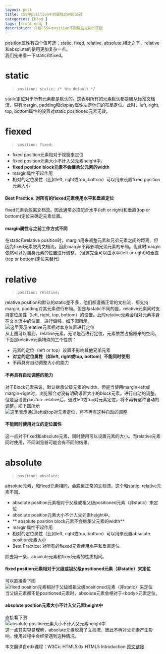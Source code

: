 ```yaml
---
layout: post
title: CSS中position不同属性之间的区别
categories: [blog ]
tags: [front-end, ]
description: 介绍CSS中position不同属性之间的区别
---
```


position属性有四个值可选：static, fixed, relative, absolute.相比之下，relative和absolute的使用更加复杂一点。   
我们先来看一下static和fixed。

# static
>     position: static; /* the default */   

static定位对于所有元素都是默认的。这表明所有的元素默认都是服从标准文档流，只有margin, padding和display属性决定他们的布局定位。此时，left, right, top, bottom属性的设置对static positioned元素无效。

# fiexed
>     position: fixed;   

* fixed position元素相对于视窗来定位
* fixed position元素大小不计入父元素height中。
* **fixed position block元素不会继承父元素的width**
* margin属性不起作用
* 相对的定位属性（比如left, right或top, bottom）可以用来设置fixed position元素大小    
   
#### Best Practice: 对所有的fiexed元素使用水平和垂直定位    
fixed元素会脱离文档流。因此通常必须配合水平(left or right)和垂直(top or bottom)定位来确定元素位置。   
    
#### margin属性与之前工作方式不同    
在static和relative position时，margin用来调整元素和兄弟元素之间的距离。但因为fixed元素脱离文档流，因此margin不再影响兄弟元素的布局。但此时margin依然可以对自身元素的位置进行调整。（但这完全可以由水平(left or right)和垂直(top or bottom)定位来替代）

# relative
>     position: relative;     

relative position和默认的static差不多，他们都遵循正常的文档流，都支持margin, padding对其元素进行布局。但是与static不同的是，relative元素同时支持定位属性（left, right, top, bottom）的设置。此时relative元素会相对元素本身在文本流中的位置，进行偏移。如下图所示。
![这里表示relative元素相对本身位置进行定位](图1)   
从上图可以看到，relative元素，无论是否进行定位，元素依然占据原来的空间。    
下面是relative元素特殊的三个性质：
* 元素的定位（left or top）设置不影响其他兄弟元素
* **对立的定位属性（如left, right或top, bottom）不能同时使用**
* 不再具有自动调整大小的能力
     
#### 不再具有自动调整的能力    
对于Block元素来说，默认继承父级元素的width。但是当使用margin-left或margin-right时，浏览器会对没有明确设置大小的block元素，进行自动的调整。但是当设置positon: relative后，通过left或top对元素定位，将不再有这种自动的调整。如下图所示   
![这里表示通过left或top对元素定位，将不再有这种自动的调整](图2)    
#### 不能同时使用对立的定位属性    
这一点对于fixed和absolute元素，同时使用可以设置元素的大小。而relative元素同时使用，不同浏览器可能会有不同的结果。   

# absolute
>     position: absolute;     

absolute元素，和fixed元素相同，会脱离正常的文档流，这个和static, relative元素不同。
* absolute position元素相对于父级或祖父级positioned元素（非static）来定位
* absolute position元素大小不计入父元素height中。
* ** absolute position block元素不会继承父元素的width**
* margin属性不起作用
* 相对的定位属性（比如left, right或top, bottom）可以用来设置absolute position元素大小
* Best Practice: 对所有的fiexed元素使用水平和垂直定位    

除去第一条，absolute元素和fixed元素的性质相同。
    
#### fixed position元素相对于父级或祖父级positioned元素（非static）来定位    

可以直接看下图    
![fixed position元素相对于父级或祖父级positioned元素（非static）来定位](图3)    
当父级元素都不是positioned元素时，absolute元素会相对于&lt;body&gt;元素定位。    

#### absolute position元素大小不计入父元素height中

直接看下图    
![absolute position元素大小不计入父元素height中](图4)    
这一点其实容易理解，absolute元素脱离了文档流，因此不再对父元素产生影响。使用过程中会经常遇到这种情况。

本文翻译自edx课程：W3Cx: HTML5.0x HTML5 Introduction
[原文链接](https://courses.edx.org/courses/course-v1:W3Cx+HTML5.0x+1T2016/courseware/306cfa0313a449a29b2dbcb0b2afcb86/1fe35eaba7534b5d86b69fa0e09494a3/)